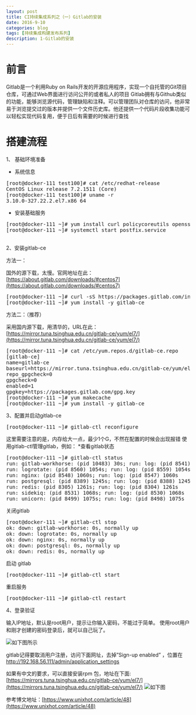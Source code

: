 ```yaml
---
layout: post
title: CI持续集成系列之（一）Gitlab的安装
date: 2016-9-10
categories: blog
tags: [持续集成构建发布系列]
description: 1-Gitlab的安装
---
```


# 前言

Gitlab是一个利用Ruby on Rails开发的开源应用程序，实现一个自托管的Git项目仓库，可通过Web界面进行访问公开的或者私人的项目 
Gitlab拥有与Github类似的功能，能够浏览源代码，管理缺陷和注释。可以管理团队对仓库的访问，他非常易于浏览提交过的版本并提供一个文件历史库。他还提供一个代码片段收集功能可以轻松实现代码复用，便于日后有需要的时候进行查找


# 搭建流程
1、 基础环境准备

- 系统信息
<pre>
[root@docker-111 test100]# cat /etc/redhat-release 
CentOS Linux release 7.2.1511 (Core) 
[root@docker-111 test100]# uname -r
3.10.0-327.22.2.el7.x86_64
</pre>

- 安装基础服务

<pre>
[root@docker-111 ~]# yum install curl policycoreutils openssh-server openssh-clients postfix -y
[root@docker-111 ~]# systemctl start postfix.service

</pre>

2、安装gitlab-ce

方法一：

国外的源下载，太慢。官网地址在此：[https://about.gitlab.com/downloads/#centos7](https://about.gitlab.com/downloads/#centos7)

<pre>
[root@docker-111 ~]# curl -sS https://packages.gitlab.com/install/repositories/gitlab/gitlab-ce/script.rpm.sh | sudo bash
[root@docker-111 ~]# yum install -y gitlab-ce
</pre>


方法二：（推荐）

采用国内源下载，用清华的，URL在此：[https://mirror.tuna.tsinghua.edu.cn/gitlab-ce/yum/el7/](https://mirror.tuna.tsinghua.edu.cn/gitlab-ce/yum/el7/)

<pre>
[root@docker-111 ~]# cat /etc/yum.repos.d/gitlab-ce.repo 
[gitlab-ce]
name=gitlab-ce
baseurl=https://mirror.tuna.tsinghua.edu.cn/gitlab-ce/yum/el7
repo_gpgcheck=0
gpgcheck=0
enabled=1
gpgkey=https://packages.gitlab.com/gpg.key
[root@docker-111 ~]# yum makecache
[root@docker-111 ~]# yum install -y gitlab-ce
</pre>

3、配置并启动gitlab-ce

<pre>
[root@docker-111 ~]# gitlab-ctl reconfigure
</pre>

这里需要注意的是，内存给大一点，最少1个G，不然在配置的时候会出现报错
使用gitlab-ctl管理gitlab，例如：
*查看gitlab状态

<pre>
[root@docker-111 ~]# gitlab-ctl status
run: gitlab-workhorse: (pid 10483) 30s; run: log: (pid 8541) 1066s
run: logrotate: (pid 8560) 1054s; run: log: (pid 8559) 1054s
run: nginx: (pid 8548) 1060s; run: log: (pid 8547) 1060s
run: postgresql: (pid 8389) 1245s; run: log: (pid 8388) 1245s
run: redis: (pid 8305) 1261s; run: log: (pid 8304) 1261s
run: sidekiq: (pid 8531) 1068s; run: log: (pid 8530) 1068s
run: unicorn: (pid 8499) 1075s; run: log: (pid 8498) 1075s
</pre>

关闭gitlab

<pre>
[root@docker-111 ~]# gitlab-ctl stop
ok: down: gitlab-workhorse: 0s, normally up
ok: down: logrotate: 0s, normally up
ok: down: nginx: 0s, normally up
ok: down: postgresql: 0s, normally up
ok: down: redis: 0s, normally up
</pre>

启动 gitlab

<pre>
[root@docker-111 ~]# gitlab-ctl start
</pre>

重启服务
<pre>
[root@docker-111 ~]# gitlab-ctl restart
</pre>

4、登录验证

输入IP地址，默认是root用户，提示让你输入密码，不能过于简单。
使用root用户和刚才创建的密码登录后，就可以自己玩了。

![如下图所示](http://ww1.sinaimg.cn/large/006eWBRhjw1f7omraoxcdj30xt0fbq7q.jpg)


gitlab记得要取消用户注册，访问下面网址，去掉”Sign-up enabled” ，位置在
http://192.168.56.111/admin/application_settings

如果有中文的要求，可以直接安装rpm 包，地址在下面:[https://mirrors.tuna.tsinghua.edu.cn/gitlab-ce/yum/el7/](https://mirrors.tuna.tsinghua.edu.cn/gitlab-ce/yum/el7/)
![如下图](http://ww2.sinaimg.cn/large/006eWBRhjw1f7omrvabtaj30n609l440.jpg)

参考博文地址：[https://www.unixhot.com/article/48](https://www.unixhot.com/article/48)
